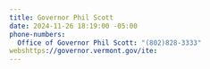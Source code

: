 ```yaml
---
title: Governor Phil Scott
date: 2024-11-26 18:19:00 -05:00
phone-numbers:
  Office of Governor Phil Scott: "(802)828-3333"
webshttps://governor.vermont.gov/ite: 
---
```


